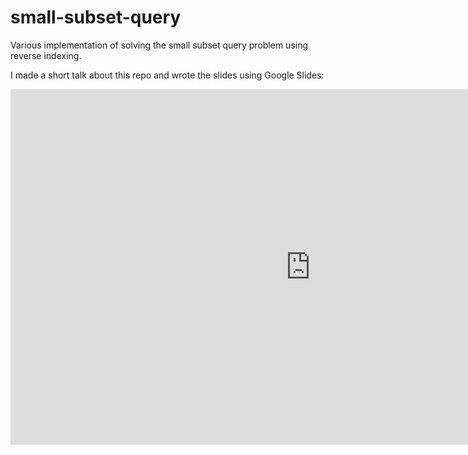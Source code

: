 # small-subset-query
Various implementation of solving the small subset query problem using reverse indexing.

I made a short talk about this repo and wrote the slides using Google Slides:

<iframe
src="https://docs.google.com/presentation/d/1SdxUIAaNRQu7FR_n2c3zedvVcVVhcKmJ3-jXrcQYN40/embed?start=false&loop=false&delayms=3000"
frameborder="0" width="960" height="569" allowfullscreen="true"
mozallowfullscreen="true" webkitallowfullscreen="true"></iframe>
